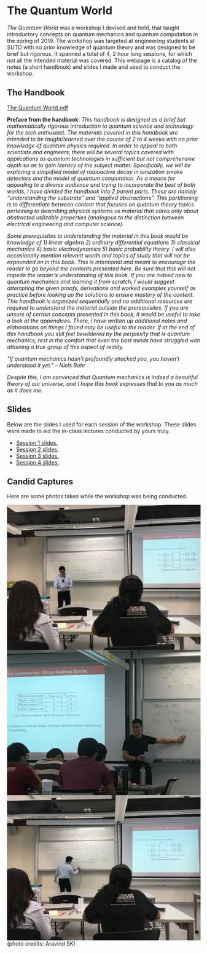 # The Quantum World

*The Quantum World* was a workshop I devised and held, that taught introductory concepts on quantum mechanics and quantum computation in the spring of 2019. The workshop was targeted at engineering students at SUTD with no prior knowledge of quantum theory and was designed to be brief but rigorous. It spanned a total of 4, 2 hour long sessions, for which not all the intended material was covered. This webpage is a catalog of the notes (a short handbook) and slides I made and used to conduct the workshop. 

## The Handbook

[The Quantum World.pdf](./The%20Quantum%20World%20(IAP%202019).pdf)

**Preface from the handbook**:
*This handbook is designed as a brief but mathematically rigorous introduction to quantum science and technology for the tech enthusiast. The materials covered in this handbook are intended to be taught/learned over the course of 2 to 4 weeks with no prior knowledge of quantum physics required. In order to appeal to both scientists and engineers, there will be several topics covered with applications as quantum technologies in sufficient but not comprehensive depth so as to gain literacy of the subject matter. Specifically, we will be exploring a simplified model of radioactive decay in ionization smoke detectors and the model of quantum computation. As a means for appealing to a diverse audience and trying to incorporate the best of both worlds, I have divided the handbook into 2 parent parts. These are namely “understanding the substrate” and “applied abstractions”. This partitioning is to differentiate between content that focuses on quantum theory topics pertaining to describing physical systems vs material that cares only about abstracted utilizable properties (analogous to the distinction between electrical engineering and computer science).*

*Some prerequisites to understanding the material in this book would be knowledge of 1) linear algebra 2) ordinary differential equations 3) classical mechanics 4) basic electrodynamics 5) basic probability theory. I will also occasionally mention relevant words and topics of study that will not be expounded on in this book. This is intentional and meant to encourage the reader to go beyond the contents presented here. Be sure that this will not impede the reader’s understanding of this book. If you are indeed new to quantum mechanics and learning it from scratch, I would suggest attempting the given proofs, derivations and worked examples yourself as practice before looking up the solutions to ensure mastery of the content. This handbook is organized sequentially and no additional resources are required to understand the material outside the prerequisites. If you are unsure of certain concepts presented in this book, it would be useful to take a look at the appendices. There, I have written up additional notes and elaborations on things I found may be useful to the reader. If at the end of this handbook you still feel bewildered by the perplexity that is quantum mechanics, rest in the comfort that even the best minds have struggled with attaining a true grasp of this aspect of reality.*

*"If quantum mechanics hasn’t profoundly shocked you, you haven’t understood it yet." – Niels Bohr*

*Despite this, I am convinced that Quantum mechanics is indeed a beautiful theory of our universe, and I hope this book expresses that to you as much as it does me.*


## Slides

Below are the slides I used for each session of the workshop. These slides were made to aid the in-class lectures conducted by yours truly.

* [Session 1 slides.](TQW%20Day%201.pdf)
* [Session 2 slides.](TQW%20Day%202.pdf)
* [Session 3 slides.](TQW%20Day%203.pdf)
* [Session 4 slides.](TQW%20Day%204.pdf)


## Candid Captures

Here are some photos taken while the workshop was being conducted.

<img align="left" src="candid_capture1.JPG" width=600>

<br/><br/>

<img align="left" src="candid_capture2.JPG" width=600>

<br/><br/>

<img align="left" src="candid_capture3.JPG" width=600>

<br/><br/><br/><br/><br/>

(photo credits: Aravind SK)

